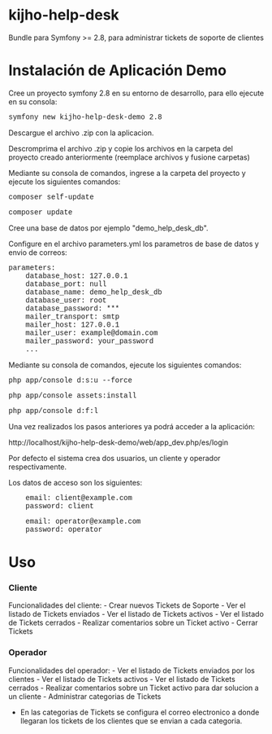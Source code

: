 


<html>
 <body>

# kijho-help-desk
Bundle para Symfony >= 2.8, para administrar tickets de soporte de clientes


<h1>Instalación de Aplicación Demo</h1>

Cree un proyecto symfony 2.8 en su entorno de desarrollo, para ello ejecute en su consola:

<pre style="font-family: Courier New;">symfony new kijho-help-desk-demo 2.8</pre>

Descargue el archivo .zip con la aplicacion.

Descromprima el archivo .zip y copie los archivos en la carpeta del proyecto creado anteriormente (reemplace archivos y fusione carpetas)

Mediante su consola de comandos, ingrese a la carpeta del proyecto y ejecute los siguientes comandos:

<pre style="font-family: Courier New;">composer self-update</pre>

<pre style="font-family: Courier New;">composer update</pre>

Cree una base de datos por ejemplo "demo_help_desk_db".

Configure en el archivo parameters.yml los parametros de base de datos y envio de correos:

<pre style="font-family: Courier New;">
parameters:
    database_host: 127.0.0.1
    database_port: null
    database_name: demo_help_desk_db
    database_user: root
    database_password: ***
    mailer_transport: smtp
    mailer_host: 127.0.0.1
    mailer_user: example@domain.com
    mailer_password: your_password
    ...
</pre>

Mediante su consola de comandos, ejecute los siguientes comandos:

<pre style="font-family: Courier New;">php app/console d:s:u --force</pre>

<pre style="font-family: Courier New;">php app/console assets:install</pre>

<pre style="font-family: Courier New;">php app/console d:f:l</pre>

Una vez realizados los pasos anteriores ya podrá acceder a la aplicación:

http://localhost/kijho-help-desk-demo/web/app_dev.php/es/login

Por defecto el sistema crea dos usuarios, un cliente y operador respectivamente.

Los datos de acceso son los siguientes:

<pre style="font-family: Courier New;">
    email: client@example.com
    password: client
</pre>

<pre style="font-family: Courier New;">
    email: operator@example.com
    password: operator
</pre>

<h1>Uso</h1>

<h3>Cliente</h3>
Funcionalidades del cliente:
    - Crear nuevos Tickets de Soporte
    - Ver el listado de Tickets enviados
    - Ver el listado de Tickets activos
    - Ver el listado de Tickets cerrados
    - Realizar comentarios sobre un Ticket activo
    - Cerrar Tickets

<h3>Operador</h3>
Funcionalidades del operador:
    - Ver el listado de Tickets enviados por los clientes
    - Ver el listado de Tickets activos
    - Ver el listado de Tickets cerrados
    - Realizar comentarios sobre un Ticket activo para dar solucion a un cliente
    - Administrar categorias de Tickets

* En las categorias de Tickets se configura el correo electronico a donde llegaran los tickets de los clientes
que se envian a cada categoria.


</body>
</html>